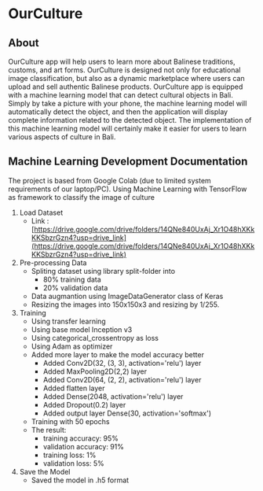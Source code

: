 # OurCulture
About
--
OurCulture app will help users to learn more about Balinese traditions, customs, and art forms. OurCulture is designed not only for educational image classification, but also as a dynamic marketplace where users can upload and sell authentic Balinese products. OurCulture app is equipped with a machine learning model that can detect cultural objects in Bali. Simply by take a picture with your phone, the machine learning model will automatically detect the object, and then the application will display complete information related to the detected object. The implementation of this machine learning model will certainly make it easier for users to learn various aspects of culture in Bali.


Machine Learning Development Documentation
--
The project is based from Google Colab (due to limited system requirements of our laptop/PC). Using Machine Learning with TensorFlow as framework to classify the image of culture

1. Load Dataset
   - Link : [https://drive.google.com/drive/folders/14QNe840UxAj_Xr1O48hXKkKKSbzrGzn4?usp=drive_link](https://drive.google.com/drive/folders/14QNe840UxAj_Xr1O48hXKkKKSbzrGzn4?usp=drive_link)
2. Pre-processing Data
   - Spliting dataset using library split-folder into
       - 80% training data
       - 20% validation data
    - Data augmantion using ImageDataGenerator class of Keras
    - Resizing the images into 150x150x3 and resizing by 1/255.
4. Training
   - Using transfer learning
   - Using base model Inception v3
   - Using categorical_crossentropy as loss
   - Using Adam as optimizer
   - Added more layer to make the model accuracy better
      - Added Conv2D(32, (3, 3), activation='relu') layer
      - Added MaxPooling2D(2,2) layer
      - Added Conv2D(64, (2, 2), activation='relu') layer
      - Added flatten layer
      - Added Dense(2048, activation='relu') layer
      - Added Dropout(0.2) layer
      - Added output layer Dense(30, activation='softmax')
    - Training with 50 epochs
    - The result:
        - training accuracy: 95%
        - validation accuracy: 91%
        - training loss: 1%
        - validation loss: 5%
6. Save the Model
   - Saved the model in .h5 format
